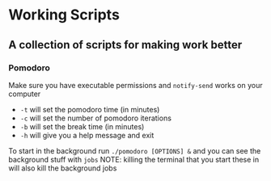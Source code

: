 # Working Scripts
## A collection of scripts for making work better

### Pomodoro
 Make sure you have executable permissions and `notify-send` works on your computer
- `-t` will set the pomodoro time (in minutes)
- `-c` will set the number of pomodoro iterations
- `-b` will set the break time (in minutes)
- `-h` will give you a help message and exit

To start in the background run `./pomodoro [OPTIONS] &` and you can see the background stuff with `jobs`
NOTE: killing the terminal that you start these in will also kill the background jobs
